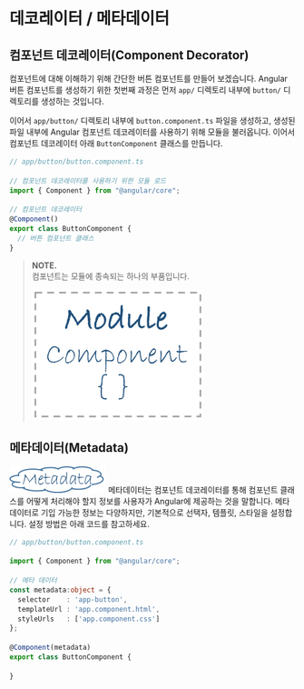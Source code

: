 # 데코레이터 / 메타데이터

## 컴포넌트 데코레이터\(Component Decorator\)

컴포넌트에 대해 이해하기 위해 간단한 버튼 컴포넌트를 만들어 보겠습니다. Angular 버튼 컴포넌트를 생성하기 위한 첫번째 과정은 먼저 `app/` 디렉토리 내부에 `button/` 디렉토리를 생성하는 것입니다.

이어서 `app/button/` 디렉토리 내부에 `button.component.ts` 파일을 생성하고, 생성된 파일 내부에 Angular 컴포넌트 데코레이터를 사용하기 위해 모듈을 불러옵니다. 이어서 컴포넌트 데코레이터 아래 `ButtonComponent` 클래스를 만듭니다.

```typescript
// app/button/button.component.ts

// 컴포넌트 데코레이터를 사용하기 위한 모듈 로드
import { Component } from "@angular/core";

// 컴포넌트 데코레이터
@Component()
export class ButtonComponent {
  // 버튼 컴포넌트 클래스
}
```

> **NOTE.**  
>  컴포넌트는 모듈에 종속되는 하나의 부품입니다.
>
> ![](../.gitbook/assets/module-component.png)

## 메타데이터\(Metadata\)

![](../.gitbook/assets/metadata.png) 메타데이터는 컴포넌트 데코레이터를 통해 컴포넌트 클래스를 어떻게 처리해야 할지 정보를 사용자가 Angular에 제공하는 것을 말합니다. 메타데이터로 기입 가능한 정보는 다양하지만, 기본적으로 선택자, 템플릿, 스타일을 설정합니다. 설정 방법은 아래 코드를 참고하세요.

```typescript
// app/button/button.component.ts

import { Component } from "@angular/core";

// 메타 데이터
const metadata:object = {
  selector    : 'app-button',
  templateUrl : 'app.component.html',
  styleUrls   : ['app.component.css']
};

@Component(metadata)
export class ButtonComponent {

}
```

